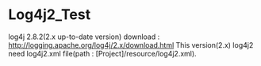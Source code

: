 # Log4j2_Test
log4j 2.8.2(2.x up-to-date version) 
download : http://logging.apache.org/log4j/2.x/download.html
This version(2.x) log4j2 need log4j2.xml file(path : [Project]/resource/log4j2.xml). 

